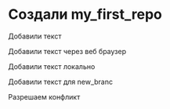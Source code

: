 ﻿# Создали my_first_repo

Добавили текст

Добавили текст через веб браузер

Добавили текст локально

Добавили текст для new_branc

Разрешаем конфликт
